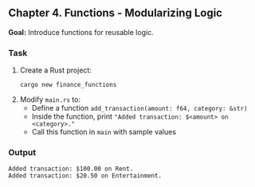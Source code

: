 ## Chapter 4. Functions - Modularizing Logic

**Goal:** Introduce functions for reusable logic.

### Task
1. Create a Rust project:
   ```shell
   cargo new finance_functions
   ```
2. Modify `main.rs` to:
   - Define a function `add_transaction(amount: f64, category: &str)`
   - Inside the function, print `"Added transaction: $<amount> on <category>."`
   - Call this function in `main` with sample values

### Output
```
Added transaction: $100.00 on Rent.
Added transaction: $20.50 on Entertainment.
```